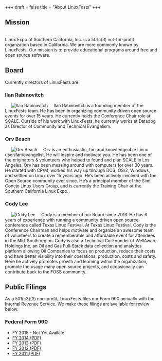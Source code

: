+++
draft = false
title = "About LinuxFests"
+++

## Mission
<br>
Linux Expo of Southern California, Inc. is a 501c(3) not-for-profit organzation based in California.
We are more commonly known by LinuxFests. Our mission is to provide educational programs around
free and open source software.
<br>

## Board

Currently directors of LinuxFests are:

### Ilan Rabinovitch

<img style="float: left;" hspace="20" src="/img/board/ilan.jpg" alt="Ilan Rabinovitch">

Ilan Rabinovitch is a founding member of the LinuxFests team.  He has been in organizing community driven open source events for over 15 years. He currently holds the Conference Chair role at SCALE.  Outside of his work with LinuxFests, he currently works at Datadog as Director of Community and Technical Evangelism.

### Orv Beach

<img style="float: left;" hspace="20" src="/img/board/orv.jpg" alt="Orv Beach">

Orv is an enthusiastic, fun and knowledgeable Linux user/fan/evangelist. He will inspire and motivate you. He has been one of the originators & volunteers who helped to found and plan SCALE in Los Angeles. Orv has been messing around with computers for over 30 years. He started with CP/M, worked his way up through DOS, OS/2, Windows, and settled on Linux over 15 years ago. He’s been actively involved with the Open Source community ever since. He’s a principal member of the Simi Conejo Linux Users Group, and is currently the Training Chair of the Southern California Linux Expo.

### Cody Lee

<img style="float: left;" hspace="20" src="/img/board/cody.png" alt="Cody Lee">

Cody is a member of our Board since 2016. He has 6 years of experience with running a community driven open source conference called Texas Linux Festival. At Texas Linux Festival, Cody is the Conference Chairman and helps motivate and organize an awesome team of volunteers to create a rememberable and affordable event for attendees in the Mid-South region. Cody is also a Technical Co-Founder of WellAware Holdings Inc, an Oil and Gas Full-Stack data collection and analytics platform allowing Oil Companies to focus on production, reduce their costs and have better visibility into their operations, production, costs and safety.  Here he actively promotes  growth and learning within the organization, promote the usage many open source projects, and occasionally can contribute back to the FOSS community.

## Public Filings

As a 501(c3)(3) non-profit, LinuxFests files our Form 990 annually with the Internal Revenue Service.
We make these filings are available for review below:

### Federal Form 990
* FY 2015 - Not Yet Availale
* [FY 2014 (PDF)](/files/990/2014.pdf)
* [FY 2013 (PDF)](/files/990/2013.pdf)
* [FY 2012 (PDF)](/files/990/2013.pdf)
* [FY 2011 (PDF)](/files/990/2013.pdf)

